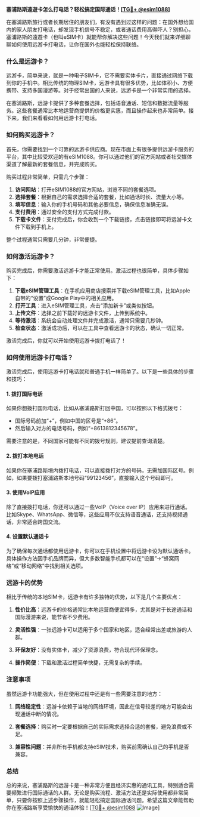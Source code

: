 **塞浦路斯遠遊卡怎么打电话？轻松搞定国际通话！[[TG💪+ @esim1088](https://t.me/s/esim1088)]**

在塞浦路斯旅行或者长期居住的朋友们，有没有遇到过这样的问题：在国外想给国内的家人朋友打电话，却发现手机信号不稳定，或者通话费用高得吓人？别担心，塞浦路斯的遠遊卡（也叫eSIM卡）就能帮你解决这些问题！今天我们就来详细聊聊如何使用远游卡打电话，让你在国外也能轻松保持联络。

### 什么是远游卡？

远游卡，简单来说，就是一种电子SIM卡，它不需要实体卡片，直接通过网络下载到你的手机中。相比传统的物理SIM卡，远游卡具有很多优势，比如体积小、方便携带、支持多国漫游等。对于经常出国的人来说，远游卡是一个非常实用的选择。

在塞浦路斯，远游卡提供了多种套餐选择，包括语音通话、短信和数据流量等服务。这些套餐通常比本地运营商提供的价格更实惠，而且操作起来也非常简单。接下来，我们来看看如何用远游卡打电话。

### 如何购买远游卡？

首先，你需要找到一个可靠的远游卡供应商。现在市面上有很多提供远游卡服务的平台，其中比较受欢迎的有eSIM1088。你可以通过他们的官方网站或者社交媒体渠道了解最新的套餐信息，并完成购买。

购买过程非常简单，只需几个步骤：

1. **访问网站**：打开eSIM1088的官方网站，浏览不同的套餐选项。
2. **选择套餐**：根据自己的需求选择合适的套餐，比如通话时长、流量大小等。
3. **填写信息**：输入你的手机号码和其他必要信息，确保信息准确无误。
4. **支付费用**：通过安全的支付方式完成付款。
5. **下载卡文件**：支付完成后，你会收到一个下载链接，点击链接即可将远游卡文件下载到手机上。

整个过程通常只需要几分钟，非常便捷。

### 如何激活远游卡？

购买完成后，你需要激活远游卡才能正常使用。激活过程也很简单，具体步骤如下：

1. **下载eSIM管理工具**：在手机应用商店搜索并下载eSIM管理工具，比如Apple自带的“设置”或Google Play中的相关应用。
2. **打开工具**：进入eSIM管理工具，点击“添加新卡”或类似按钮。
3. **上传文件**：选择之前下载好的远游卡文件，上传到系统中。
4. **等待激活**：系统会自动处理文件并完成激活，通常只需要几秒钟。
5. **检查状态**：激活成功后，可以在工具中查看远游卡的状态，确认一切正常。

激活完成后，你就可以开始使用远游卡拨打电话了！

### 如何使用远游卡打电话？

激活完成后，使用远游卡打电话就和普通手机一样简单了。以下是一些具体的步骤和技巧：

#### 1. 拨打国际电话

如果你想拨打国际电话，比如从塞浦路斯打回中国，可以按照以下格式拨号：

- 国际号码前加“+”，例如中国的区号是“+86”。
- 然后输入对方的电话号码，例如“+8613812345678”。

需要注意的是，不同国家可能有不同的拨号规则，建议提前查询清楚。

#### 2. 拨打本地电话

如果你在塞浦路斯境内拨打电话，可以直接拨打对方的号码，无需加国际区号。例如，如果要拨打塞浦路斯本地号码“99123456”，直接输入这个号码即可。

#### 3. 使用VoIP应用

除了直接拨打电话，你还可以通过一些VoIP（Voice over IP）应用来进行通话。比如Skype、WhatsApp、微信等，这些应用不仅支持语音通话，还支持视频通话，非常适合跨国交流。

#### 4. 设置默认通话卡

为了确保每次通话都使用远游卡，你可以在手机设置中将远游卡设为默认通话卡。具体操作方法因手机品牌而异，但大多数智能手机都可以在“设置”->“蜂窝网络”或“移动网络”中找到相关选项。

### 远游卡的优势

相比于传统的本地SIM卡，远游卡有许多独特的优势，以下是几个主要优点：

1. **性价比高**：远游卡的价格通常比本地运营商便宜得多，尤其是对于长途通话和国际漫游来说，能节省不少费用。
   
2. **灵活性强**：一张远游卡可以适用于多个国家和地区，适合经常出差或旅游的人群。

3. **环保友好**：没有实体卡，减少了资源浪费，符合现代环保理念。

4. **操作简便**：下载和激活过程简单快捷，无需复杂的手续。

### 注意事项

虽然远游卡功能强大，但在使用过程中还是有一些需要注意的地方：

1. **网络稳定性**：远游卡依赖于当地的网络环境，因此在信号较差的地方可能会出现通话中断的情况。
   
2. **套餐选择**：购买时一定要根据自己的实际需求选择合适的套餐，避免浪费或不足。

3. **兼容性问题**：并非所有手机都支持eSIM技术，购买前需确认自己的手机是否兼容。

### 总结

总的来说，塞浦路斯的远游卡是一种非常方便且经济实惠的通讯工具，特别适合需要频繁进行国际通话的人群。无论是购买流程、激活方法还是实际使用都非常简单，只要你按照上述步骤操作，就能轻松搞定国际通话问题。希望这篇文章能帮助你在塞浦路斯享受愉快的通话体验！[[TG💪+ @esim1088](https://t.me/s/esim1088) ![Image](https://i.postimg.cc/4NQfJmqS/Snipaste-2025-05-13-00-14-12.png)]
